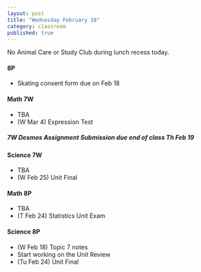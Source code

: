 ```yaml
---
layout: post
title: "Wednesday February 18"
category: classroom
published: true
---
```

<div class="alert alert-danger" role="alert">
<p>No Animal Care or Study Club during lunch recess today.</p>
</div>

#### 8P
* Skating consent form due on Feb 18

#### Math 7W
* TBA
* (W Mar 4) Expression Test

##### 7W Desmos Assignment Submission due end of class Th Feb 19
<script type="text/javascript" src="http://form.jotform.ca/jsform/50483102277248"></script>

#### Science 7W
* TBA
* (W Feb 25) Unit Final

#### Math 8P
* TBA
* (T Feb 24) Statistics Unit Exam

#### Science 8P
* (W Feb 18) Topic 7 notes
* Start working on the Unit Review
* (Tu Feb 24) Unit Final
